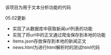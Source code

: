 该项目为用于文本分析功能的代码



05.02更新

- 实现了从数据库中获取新闻url列表的功能
- 实现了将url中的正文通过爬虫保存到本地的功能
- items.json存放保存到本地的新闻正文
- news.html为进行html解析时的测试html代码
